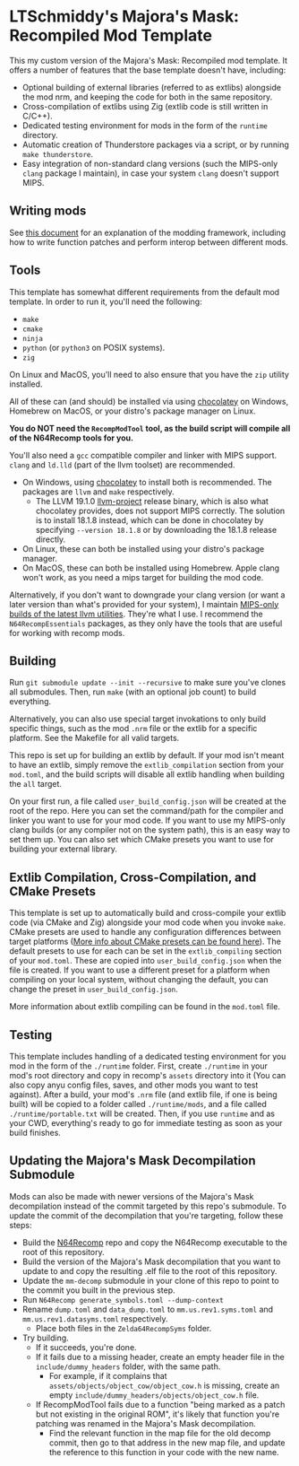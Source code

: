 # LTSchmiddy's Majora's Mask: Recompiled Mod Template

This my custom version of the Majora's Mask: Recompiled mod template. It offers a number of features that the base template doesn't have, including:

* Optional building of external libraries (referred to as extlibs) alongside the mod nrm, and keeping the code for both in the same repository.
* Cross-compilation of extlibs using Zig (extlib code is still written in C/C++).
* Dedicated testing environment for mods in the form of the `runtime` directory.
* Automatic creation of Thunderstore packages via a script, or by running `make thunderstore`.
* Easy integration of non-standard clang versions (such the MIPS-only `clang` package I maintain), in case your system `clang` doesn't support MIPS.

## Writing mods

See [this document](https://hackmd.io/fMDiGEJ9TBSjomuZZOgzNg) for an explanation of the modding framework, including how to write function patches and perform interop between different mods.

## Tools

This template has somewhat different requirements from the default mod template. In order to run it, you'll need the following:

* `make`
* `cmake`
* `ninja`
* `python` (or `python3` on POSIX systems).
* `zig`

On Linux and MacOS, you'll need to also ensure that you have the `zip` utility installed.

All of these can (and should) be installed via using [chocolatey](https://chocolatey.org/) on Windows, Homebrew on MacOS, or your distro's package manager on Linux.

**You do NOT need the `RecompModTool` tool, as the build script will compile all of the N64Recomp tools for you.**

You'll also need a `gcc` compatible compiler and linker with MIPS support. `clang` and `ld.lld` (part of the llvm toolset) are recommended.

* On Windows, using [chocolatey](https://chocolatey.org/) to install both is recommended. The packages are `llvm` and `make` respectively.
  * The LLVM 19.1.0 [llvm-project](https://github.com/llvm/llvm-project) release binary, which is also what chocolatey provides, does not support MIPS correctly. The solution is to install 18.1.8 instead, which can be done in chocolatey by specifying `--version 18.1.8` or by downloading the 18.1.8 release directly.
* On Linux, these can both be installed using your distro's package manager.
* On MacOS, these can both be installed using Homebrew. Apple clang won't work, as you need a mips target for building the mod code.

Alternatively, if you don't want to downgrade your clang version (or want a later version than what's provided for your system), I maintain [MIPS-only builds of the latest llvm utilities](https://github.com/LT-Schmiddy/n64recomp-clang/releases/latest). They're what I use. I recommend the `N64RecompEssentials` packages, as they only have the tools that are useful for working with recomp mods.

## Building

Run `git submodule update --init --recursive` to make sure you've clones all submodules. Then, run `make` (with an optional job count) to build everything.

Alternatively, you can also use special target invokations to only build specific things, such as the mod `.nrm` file or the extlib for a specific platform.
See the Makefile for all valid targets.

This repo is set up for building an extlib by default. If your mod isn't meant to have an extlib, simply remove the `extlib_compilation` section from your
`mod.toml`, and the build scripts will disable all extlib handling when building the `all` target.

On your first run, a file called `user_build_config.json` will be created at the root of the repo. Here you can set the command/path for the compiler and linker
you want to use for your mod code. If you want to use my MIPS-only clang builds (or any compiler not on the system path), this is an easy way to set them up.
You can also set which CMake presets you want to use for building your external library.

## Extlib Compilation, Cross-Compilation, and CMake Presets

This template is set up to automatically build and cross-compile your extlib code (via CMake and Zig) alongside your mod code when you invoke `make`.
CMake presets are used to handle any configuration differences between target platforms ([More info about CMake presets can be found
here](https://cmake.org/cmake/help/latest/manual/cmake-presets.7.html)). The default presets to use for each can be set in the `extlib_compiling`
section of your `mod.toml`. These are copied into `user_build_config.json` when the file is created. If you want to use a different preset for
a platform when compiling on your local system, without changing the default, you can change the preset in `user_build_config.json`.

More information about extlib compiling can be found in the `mod.toml` file.

## Testing

This template includes handling of a dedicated testing environment for you mod in the form of the `./runtime` folder. First, create `./runtime` in your
mod's root directory and copy in recomp's `assets` directory into it (You can also copy anyu config files, saves, and other mods you want to test against). After a build, your mod's `.nrm` file (and extlib file, if one is being built) will be copied to a folder called `./runtime/mods`, and a file called `./runtime/portable.txt` will be created. Then, if you use `runtime` and as your CWD, everything's ready to go for immediate testing as soon as your build finishes.

## Updating the Majora's Mask Decompilation Submodule

Mods can also be made with newer versions of the Majora's Mask decompilation instead of the commit targeted by this repo's submodule.
To update the commit of the decompilation that you're targeting, follow these steps:

* Build the [N64Recomp](https://github.com/N64Recomp/N64Recomp) repo and copy the N64Recomp executable to the root of this repository.
* Build the version of the Majora's Mask decompilation that you want to update to and copy the resulting .elf file to the root of this repository.
* Update the `mm-decomp` submodule in your clone of this repo to point to the commit you built in the previous step.
* Run `N64Recomp generate_symbols.toml --dump-context`
* Rename `dump.toml` and `data_dump.toml` to `mm.us.rev1.syms.toml` and `mm.us.rev1.datasyms.toml` respectively.
  * Place both files in the `Zelda64RecompSyms` folder.
* Try building.
  * If it succeeds, you're done.
  * If it fails due to a missing header, create an empty header file in the `include/dummy_headers` folder, with the same path.
    * For example, if it complains that `assets/objects/object_cow/object_cow.h` is missing, create an empty `include/dummy_headers/objects/object_cow.h` file.
  * If RecompModTool fails due to a function "being marked as a patch but not existing in the original ROM", it's likely that function you're patching was renamed in the Majora's Mask decompilation.
    * Find the relevant function in the map file for the old decomp commit, then go to that address in the new map file, and update the reference to this function in your code with the new name.
